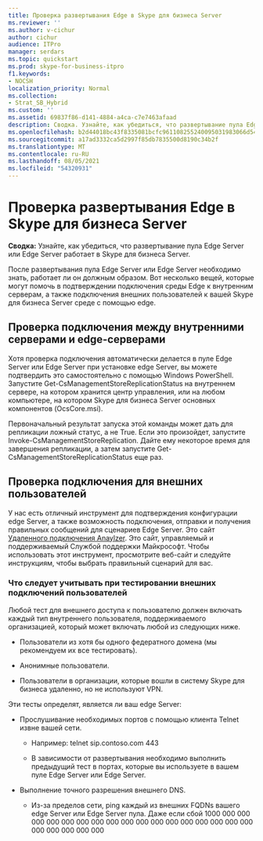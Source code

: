 ```yaml
---
title: Проверка развертывания Edge в Skype для бизнеса Server
ms.reviewer: ''
ms.author: v-cichur
author: cichur
audience: ITPro
manager: serdars
ms.topic: quickstart
ms.prod: skype-for-business-itpro
f1.keywords:
- NOCSH
localization_priority: Normal
ms.collection:
- Strat_SB_Hybrid
ms.custom: ''
ms.assetid: 69837f86-d141-4884-a4ca-c7e7463afaad
description: Сводка. Узнайте, как убедиться, что развертывание пула Edge Server или Edge Server работает в Skype для бизнеса Server.
ms.openlocfilehash: b2d44018bc43f8335081bcfc961108255240095031983066d54463dabc2538ee
ms.sourcegitcommit: a17ad3332ca5d2997f85db7835500d8190c34b2f
ms.translationtype: MT
ms.contentlocale: ru-RU
ms.lasthandoff: 08/05/2021
ms.locfileid: "54320931"
---
```

# <a name="validate-your-edge-deployment-in-skype-for-business-server"></a>Проверка развертывания Edge в Skype для бизнеса Server
 
**Сводка:** Узнайте, как убедиться, что развертывание пула Edge Server или Edge Server работает в Skype для бизнеса Server.
  
После развертывания пула Edge Server или Edge Server необходимо знать, работает ли он должным образом. Вот несколько вещей, которые могут помочь в подтверждении подключения среды Edge к внутренним серверам, а также подключения внешних пользователей к вашей Skype для бизнеса Server среде с помощью edge.
  
## <a name="verify-connectivity-between-your-internal-servers-and-your-edge-servers"></a>Проверка подключения между внутренними серверами и edge-серверами

Хотя проверка подключения автоматически делается в пуле Edge Server или Edge Server при установке edge Server, вы можете подтвердить это самостоятельно с помощью Windows PowerShell. Запустите Get-CsManagementStoreReplicationStatus на внутреннем сервере, на котором хранится центр управления, или на любом компьютере, на котором Skype для бизнеса Server основных компонентов (OcsCore.msi).
  
Первоначальный результат запуска этой команды может дать для репликации ложный статус, а не True. Если это произойдет, запустите Invoke-CsManagementStoreReplication. Дайте ему некоторое время для завершения репликации, а затем запустите Get-CsManagementStoreReplicationStatus еще раз.
  
## <a name="verify-connectivity-for-your-external-users"></a>Проверка подключения для внешних пользователей

У нас есть отличный инструмент для подтверждения конфигурации edge Server, а также возможность подключения, отправки и получения правильных сообщений для сценариев Edge Server. Это сайт [Удаленного подключения Anaylzer](https://testconnectivity.microsoft.com/). Это сайт, управляемый и поддерживаемый Службой поддержки Майкрософт. Чтобы использовать этот инструмент, просмотрите веб-сайт и следуйте инструкциям, чтобы выбрать правильный сценарий для вас.
  
### <a name="things-to-consider-when-testing-external-user-connectivity"></a>Что следует учитывать при тестировании внешних подключений пользователей

Любой тест для внешнего доступа к пользователю должен включать каждый тип внутреннего пользователя, поддерживаемого организацией, который может включать любой из следующих ниже.
  
- Пользователи из хотя бы одного федератного домена (мы рекомендуем их все тестировать).
    
- Анонимные пользователи.
    
- Пользователи в организации, которые вошли в систему Skype для бизнеса удаленно, но не используют VPN.
    
Эти тесты определят, является ли ваш edge Server:
  
- Прослушивание необходимых портов с помощью клиента Telnet извне вашей сети.
    
  - Например: telnet sip.contoso.com 443
    
  - В зависимости от развертывания необходимо выполнить предыдущий тест в портах, которые вы используете в вашем пуле Edge Server или Edge Server.
    
- Выполнение точного разрешения внешнего DNS.
    
  - Из-за пределов сети, ping каждый из внешних FQDNs вашего edge Server или Edge Server пула. Даже если сбой 1000 000 000 000 000 000 000 000 000 000 000 000 000 000 000 000 000 000 000 000 000 000 000
    


